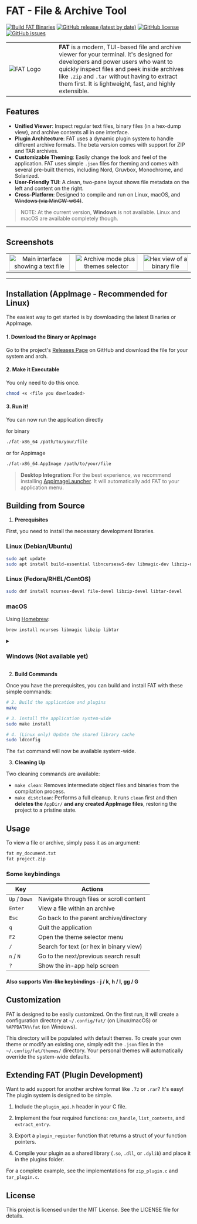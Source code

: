 # FAT - File & Archive Tool
[![Build FAT Binaries](https://github.com/Zuhaitz-dev/fat/actions/workflows/build.yml/badge.svg)](https://github.com/Zuhaitz-dev/fat/actions/workflows/build.yml)
[![GitHub release (latest by date)](https://img.shields.io/github/v/release/Zuhaitz-dev/fat)](https://github.com/Zuhaitz-dev/fat/releases/latest)
[![GitHub license](https://img.shields.io/github/license/Zuhaitz-dev/fat)](https://github.com/Zuhaitz-dev/fat/blob/main/LICENSE)
[![GitHub issues](https://img.shields.io/github/issues/Zuhaitz-dev/fat)](https://github.com/Zuhaitz-dev/fat/issues)

<table>
  <tr>
    <td width="120" valign="middle">
      <img src="./assets/fat-1.svg" alt="FAT Logo"/>
    </td>
    <td valign="middle">
      <strong>FAT</strong> is a modern, TUI-based file and archive viewer for your terminal. It's designed for developers and power users who want to quickly inspect files and peek inside archives like <code>.zip</code> and <code>.tar</code> without having to extract them first. It is lightweight, fast, and highly extensible.
    </td>
  </tr>
</table>

## Features

- **Unified Viewer**: Inspect regular text files, binary files (in a hex-dump view), and archive contents all in one interface.
- **Plugin Architecture**: FAT uses a dynamic plugin system to handle different archive formats. The beta version comes with support for ZIP and TAR archives.
- **Customizable Theming**: Easily change the look and feel of the application. FAT uses simple `.json` files for theming and comes with several pre-built themes, including Nord, Gruvbox, Monochrome, and Solarized.
- **User-Friendly TUI**: A clean, two-pane layout shows file metadata on the left and content on the right.
- **Cross-Platform**: Designed to compile and run on Linux, macOS, and ~~Windows (via MinGW-w64)~~.

> NOTE: At the current version, **Windows** is not available. Linux and macOS are available completely though.

---

## Screenshots

| | | |
| :---: | :---: | :---: |
| <img src="./assets/screenshot-1.png" alt="Main interface showing a text file" width="100%"> | <img src="./assets/screenshot-2.png" alt="Archive mode plus themes selector" width="100%"> | <img src="./assets/screenshot-3.png" alt="Hex view of a binary file" width="100%"> |

---

## Installation (AppImage - Recommended for Linux)

The easiest way to get started is by downloading the latest Binaries or AppImage.

#### 1. Download the Binary or AppImage
  Go to the project's [Releases Page](https://github.com/Zuhaitz-dev/fat/releases/) on GitHub and download the file for your system and arch.

#### 2. Make it Executable
  You only need to do this once.

```bash
chmod +x <file you downloaded>
```

#### 3. Run it!
  You can now run the application directly

for binary
```bash
./fat-x86_64 /path/to/your/file
```
or for Appimage
```bash
./fat-x86_64.AppImage /path/to/your/file
```

> **Desktop Integration**: For the best experience, we recommend installing [AppImageLauncher](https://github.com/TheAssassin/AppImageLauncher/releases). It will automatically add FAT to your application menu.

## Building from Source

1. **Prerequisites**

First, you need to install the necessary development libraries.

### Linux (Debian/Ubuntu)

```bash
sudo apt update
sudo apt install build-essential libncursesw5-dev libmagic-dev libzip-dev libtar-dev
```

### Linux (Fedora/RHEL/CentOS)

```bash
sudo dnf install ncurses-devel file-devel libzip-devel libtar-devel
```

### macOS

Using [Homebrew](https://brew.sh/):

```bash
brew install ncurses libmagic libzip libtar
```

<details>
<summary><h3>Windows (Not available yet)</h3></summary>

The recommended way is to use MSYS2 with the MinGW-w64 toolchain.

- [Install MSYS2](https://www.msys2.org/).
- From the MSYS2 MinGW 64-bit terminal, install the toolchain and libraries:

```bash
pacman -S mingw-w64-x86_64-toolchain mingw-w64-x86_64-ncurses mingw-w64-x86_64-file mingw-w64-x86_64-libzip mingw-w64-x86_64-libtar
```
</details>

2. **Build Commands**

Once you have the prerequisites, you can build and install FAT with these simple commands:

```bash
# 2. Build the application and plugins
make

# 3. Install the application system-wide
sudo make install

# 4. (Linux only) Update the shared library cache
sudo ldconfig
```

The `fat` command will now be available system-wide.

3. **Cleaning Up**

Two cleaning commands are available:

- `make clean`: Removes intermediate object files and binaries from the compilation process.
- `make distclean`: Performs a full cleanup. It runs `clean` first and then **deletes the** `AppDir/` **and any created AppImage files**, restoring the project to a pristine state.

## Usage

To view a file or archive, simply pass it as an argument:

```bash
fat my_document.txt
fat project.zip
```

### Some keybindings

| Key           | Actions                                   | 
| ------------- | ----------------------------------------- |
| `Up` / `Down` | Navigate through files or scroll content  |
| `Enter`       | View a file within an archive             |
| `Esc`         | Go back to the parent archive/directory   |
| `q`           | Quit the application                      |
| `F2`          | Open the theme selector menu              |
| `/`           | Search for text (or hex in binary view)   |
| `n` / `N`     | Go to the next/previous search result     |
| `?`           | Show the in-app help screen               |

#### Also supports Vim-like keybindings - j / k, h / l, gg / G

## Customization

FAT is designed to be easily customized. On the first run, it will create a configuration directory at `~/.config/fat/` (on Linux/macOS) or `%APPDATA%\fat` (on Windows).

This directory will be populated with default themes. To create your own theme or modify an existing one, simply edit the `.json` files in the `~/.config/fat/themes/` directory. Your personal themes will automatically override the system-wide defaults.

## Extending FAT (Plugin Development)

Want to add support for another archive format like `.7z` or `.rar`? It's easy! The plugin system is designed to be simple.

1. Include the `plugin_api.h` header in your C file.

2. Implement the four required functions: `can_handle`, `list_contents`, and `extract_entry`.

3. Export a `plugin_register` function that returns a struct of your function pointers.

4. Compile your plugin as a shared library (`.so`, `.dll`, or `.dylib`) and place it in the plugins folder.

For a complete example, see the implementations for `zip_plugin.c` and `tar_plugin.c`.

<!-- It is recommended to move the "Customization" and "Extending FAT" sections to a separate `DEVELOPMENT.md` file in a `docs/` folder to keep the main README focused on users. -->

## License

This project is licensed under the MIT License. See the LICENSE file for details.

